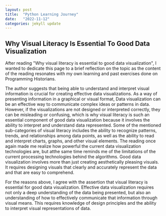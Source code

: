 ```yaml
---
layout: post
title:  "Python Learning Journey"
date:   "2022-11-12"
categories: jekyll update
---
```


## Why Visual Literacy Is Essential To Good Data Visualization ##

After reading "Why visual literacy is essential to good data visualization", I wanted to dedicate this page to a brief reflection on the topic as the content of the reading resonates with my own learning and past exercises done on Programming Historians. 

The author suggests that being able to understand and interpret visual information is crucial for creating effective data visualizations. As a way of presenting information in a graphical or visual format, Data visualization can be an effective way to communicate complex ideas or patterns in data. However, if the visualizations are not designed or interpreted correctly, they can be misleading or confusing, which is why visual literacy is such an essential component of good data visualization because it involves the ability to interpret and understand data represented. Some of the mentioned sub-categories of visual literacy includes the ability to recognize patterns, trends, and relationships among data points, as well as the ability to read and interpret charts, graphs, and other visual elements. The reading once again made me realize how powerful the current data visualization technologies are, but atthe same time reminds me of the limitations of the current processing technologies behind the algorithms. Good data visualization involves more than just creating aesthetically pleasing visuals. It requires designing visuals that clearly and accurately represent the data and that are easy to comprehend. 

For the reasons above, I agree with the assertion that visual literacy is essential for good data visualization. Effective data visualization requires not only a deep understanding of the data being presented, but also an understanding of how to effectively communicate that information through visual means. This requires knowledge of design principles and the ability to interpret visual representations of data.
